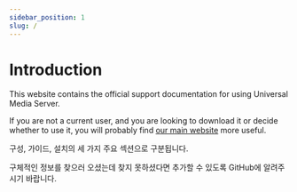 ```yaml
---
sidebar_position: 1
slug: /
---
```


# Introduction

This website contains the official support documentation for using Universal Media Server.

If you are not a current user, and you are looking to download it or decide whether to use it, you will probably find [our main website](https://www.universalmediaserver.com) more useful.

구성, 가이드, 설치의 세 가지 주요 섹션으로 구분됩니다.

구체적인 정보를 찾으러 오셨는데 찾지 못하셨다면 추가할 수 있도록 GitHub에 알려주시기 바랍니다.
